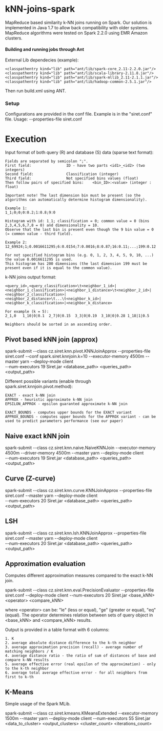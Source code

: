 # kNN-joins-spark
MapReduce based similarity k-NN joins running on Spark.
Our solution is implemented in Java 1.7 to allow back compatibility with older systems.
MapReduce algorithms were tested on Spark 2.2.0 using EMR Amazon clusters.



#### Building and running jobs through Ant ####

External Lib dependecies (example):

	<classpathentry kind="lib" path="ant/lib/spark-core_2.11-2.2.0.jar"/>
	<classpathentry kind="lib" path="ant/lib/scala-library-2.11.8.jar"/>
	<classpathentry kind="lib" path="ant/lib/spark-mllib_2.11-2.1.1.jar"/>
	<classpathentry kind="lib" path="ant/lib/hadoop-common-2.5.1.jar"/>
	
Then run build.xml using ANT.

### Setup ###

Configurations are provided in the conf file. Example is in the "siret.conf" file. Usage: --properties-file siret.conf




# Execution #

Input format of both query (R) and database (S) data (sparse text format):

	Fields are separated by semicolon ";".
	First field: 				ID - have two parts <id1>_<id2> (two integers)
	Second field: 				Classification (integer)
	Third field:				Not specified bins values (float)
	Then follow pairs of specified bins: 	<bin_ID>:<value> (integer : float)
	
	Important note! The last dimension bin must be present (so the algorithms can automatically determine histogram dimensionality).
	
	Example 1:
	1_1;0;0;0:0.2;1:0.8;9:0
	
	Histogram with id: 1_1; classification = 0; common value = 0 (bins 2,3,4,5,6,7,8 = 0) and dimensionality = 10.
	Observe that the last bin is present even though the 9 bin value = 0 (= common value - third field).
	
	Example 2:
	12_69924;1;0.0016611295;6:0.0154;7:0.0016;8:0.87;16:0.11;...;199:0.12
	
	For not specified histogram bins (e.g. 0, 1, 2, 3, 4, 5, 9, 10, ...) the value 0.0016611295 is used.
	This histogram has 200 dimensions (the last dimension 199 must be present even if it is equal to the common value).
	
	
	
k-NN joins output format:

	<query_id>,<query_classification>\t<neighbor_1_id>|<neighbor_1_classification>|<neighbor_1_distance>\t<neighbor_2_id>|<neighbor_2_classification>|<neighbor_2_distance>\t...\t<neighbor_k_id>|<neighbor_k_classification>|<neighbor_k_distance>
	
	For example (k = 5):
	2_1,0	1_10|0|0.1	2_7|0|0.15	3_3|0|0.19	3_10|0|0.28	1_18|1|0.5
	
	Neighbors should be sorted in an ascending order.


## Pivot based kNN join (approx)

spark-submit --class cz.siret.knn.pivot.KNNJoinApprox --properties-file siret.conf --conf spark.siret.knnjoin.k=10 --executor-memory 4500m --master yarn --deploy-mode client \
	--num-executors 19 Siret.jar <database_path> <queries_path> <output_path>
	
Different possible variants (enable through spark.siret.knnjoin.pivot.method):

	EXACT - exact k-NN join
	APPROX - heuristic approximate k-NN join
	EPSILON_APPROX - epsilon guaranted approximate k-NN join
	
	EXACT_BOUNDS - computes upper bounds for the EXACT variant
	APPROX_BOUNDS - computes upper bounds for the APPROX variant - can be used to predict parameters performance (see our paper)

	
## Naive exact kNN join 

spark-submit --class cz.siret.knn.naive.NaiveKNNJoin --executor-memory 4500m --driver-memory 4500m --master yarn --deploy-mode client \
	--num-executors 19 Siret.jar <database_path> <queries_path> <output_path> <k> <numberOfPartitions>
	
## Curve (Z-curve)

spark-submit --class cz.siret.knn.curve.KNNJoinApprox --properties-file siret.conf --master yarn --deploy-mode client \
	--num-executors 20 Siret.jar <database_path> <queries_path> <output_path>
	
## LSH

spark-submit --class cz.siret.knn.lsh.KNNJoinApprox --properties-file siret.conf --master yarn --deploy-mode client \
	--num-executors 20 Siret.jar <database_path> <queries_path> <output_path>

## Approximation evaluation
Computes different approximation measures compared to the exact k-NN join.

spark-submit --class cz.siret.knn.eval.PrecisionEvaluator --properties-file siret.conf --deploy-mode client --num-executors 20 Siret.jar <base_kNN> \<operator> <compare_kNN>

where \<operator> can be: "le" (less or equal), "ge" (greater or equal), "eq" (equal). The operator determines relation between sets of query object in <base_kNN> and <compare_kNN> results.

Output is provided in a table format with 6 columns:

	1. K
	2. average absolute distance difference to the k-th neighbor
	3. average approximation precision (recall) - average number of matching neighbors / K
	4. average distance ratio - the ratio of sum of distances of base and compare k-NN results
	5. average effective error (real epsilon of the approximation) - only to the k-th neighbor
	6. average total average effective error - for all neighbors from first to k-th


## K-Means
Simple usage of the Spark MLib.

spark-submit --class cz.siret.kmeans.KMeansExtended --executor-memory 1500m --master yarn --deploy-mode client --num-executors 55 Siret.jar <data_to_cluster> <output_clusters> <cluster_count> <iterations_count>


	
